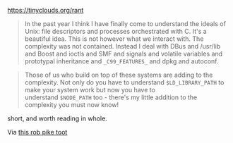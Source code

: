 https://tinyclouds.org/rant

> In the past year I think I have finally come to understand the ideals of Unix: file descriptors and processes orchestrated with C. It's a beautiful idea. This is not however what we interact with. The complexity was not contained. Instead I deal with DBus and /usr/lib and Boost and ioctls and SMF and signals and volatile variables and prototypal inheritance and `_C99_FEATURES_` and dpkg and autoconf.

> Those of us who build on top of these systems are adding to the complexity. Not only do you have to understand `$LD_LIBRARY_PATH` to make your system work but now you have to understand `$NODE_PATH` too - there's my little addition to the complexity you must now know!

short, and worth reading in whole.

Via [this rob pike toot](https://elk.pwm.social/hachyderm.io/@robpike/110500346728803373)